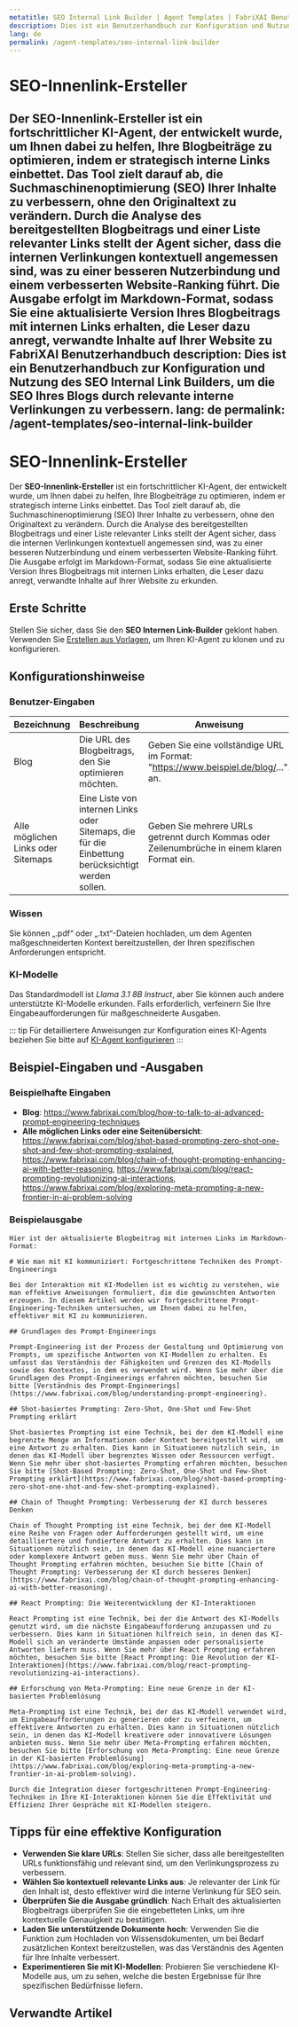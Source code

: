 ```yaml
---
metatitle: SEO Internal Link Builder | Agent Templates | FabriXAI Benutzerhandbuch
description: Dies ist ein Benutzerhandbuch zur Konfiguration und Nutzung des SEO Internal Link Builders, um die SEO Ihres Blogs durch relevante interne Verlinkungen zu verbessern.
lang: de
permalink: /agent-templates/seo-internal-link-builder
---
```


# SEO-Innenlink-Ersteller

Der **SEO-Innenlink-Ersteller** ist ein fortschrittlicher KI-Agent, der entwickelt wurde, um Ihnen dabei zu helfen, Ihre Blogbeiträge zu optimieren, indem er strategisch interne Links einbettet. Das Tool zielt darauf ab, die Suchmaschinenoptimierung (SEO) Ihrer Inhalte zu verbessern, ohne den Originaltext zu verändern. Durch die Analyse des bereitgestellten Blogbeitrags und einer Liste relevanter Links stellt der Agent sicher, dass die internen Verlinkungen kontextuell angemessen sind, was zu einer besseren Nutzerbindung und einem verbesserten Website-Ranking führt. Die Ausgabe erfolgt im Markdown-Format, sodass Sie eine aktualisierte Version Ihres Blogbeitrags mit internen Links erhalten, die Leser dazu anregt, verwandte Inhalte auf Ihrer Website zu FabriXAI Benutzerhandbuch
description: Dies ist ein Benutzerhandbuch zur Konfiguration und Nutzung des SEO Internal Link Builders, um die SEO Ihres Blogs durch relevante interne Verlinkungen zu verbessern.
lang: de
permalink: /agent-templates/seo-internal-link-builder
---

# SEO-Innenlink-Ersteller

Der **SEO-Innenlink-Ersteller** ist ein fortschrittlicher KI-Agent, der entwickelt wurde, um Ihnen dabei zu helfen, Ihre Blogbeiträge zu optimieren, indem er strategisch interne Links einbettet. Das Tool zielt darauf ab, die Suchmaschinenoptimierung (SEO) Ihrer Inhalte zu verbessern, ohne den Originaltext zu verändern. Durch die Analyse des bereitgestellten Blogbeitrags und einer Liste relevanter Links stellt der Agent sicher, dass die internen Verlinkungen kontextuell angemessen sind, was zu einer besseren Nutzerbindung und einem verbesserten Website-Ranking führt. Die Ausgabe erfolgt im Markdown-Format, sodass Sie eine aktualisierte Version Ihres Blogbeitrags mit internen Links erhalten, die Leser dazu anregt, verwandte Inhalte auf Ihrer Website zu erkunden.

## Erste Schritte

Stellen Sie sicher, dass Sie den **SEO Internen Link-Builder** geklont haben. Verwenden Sie [Erstellen aus Vorlagen](/en-us/create-from-templates/), um Ihren KI-Agent zu klonen und zu konfigurieren.

## Konfigurationshinweise

### Benutzer-Eingaben

| Bezeichnung                        | Beschreibung                                                                           | Anweisung                                                                                      |
|------------------------------------|---------------------------------------------------------------------------------------|------------------------------------------------------------------------------------------------|
| Blog                               | Die URL des Blogbeitrags, den Sie optimieren möchten.                                 | Geben Sie eine vollständige URL im Format: "https://www.beispiel.de/blog/...". an.                |
| Alle möglichen Links oder Sitemaps  | Eine Liste von internen Links oder Sitemaps, die für die Einbettung berücksichtigt werden sollen. | Geben Sie mehrere URLs getrennt durch Kommas oder Zeilenumbrüche in einem klaren Format ein.   |

### Wissen

Sie können „.pdf“ oder „.txt“-Dateien hochladen, um dem Agenten maßgeschneiderten Kontext bereitzustellen, der Ihren spezifischen Anforderungen entspricht.

### KI-Modelle

Das Standardmodell ist *Llama 3.1 8B Instruct*, aber Sie können auch andere unterstützte KI-Modelle erkunden. Falls erforderlich, verfeinern Sie Ihre Eingabeaufforderungen für maßgeschneiderte Ausgaben.

::: tip
Für detailliertere Anweisungen zur Konfiguration eines KI-Agents beziehen Sie bitte auf [KI-Agent konfigurieren](/en-us/configure-ai-agent/)
:::

## Beispiel-Eingaben und -Ausgaben

### Beispielhafte Eingaben

- **Blog**: https://www.fabrixai.com/blog/how-to-talk-to-ai-advanced-prompt-engineering-techniques
- **Alle möglichen Links oder eine Seitenübersicht**: https://www.fabrixai.com/blog/shot-based-prompting-zero-shot-one-shot-and-few-shot-prompting-explained, https://www.fabrixai.com/blog/chain-of-thought-prompting-enhancing-ai-with-better-reasoning, https://www.fabrixai.com/blog/react-prompting-revolutionizing-ai-interactions, https://www.fabrixai.com/blog/exploring-meta-prompting-a-new-frontier-in-ai-problem-solving

### Beispielausgabe

```
Hier ist der aktualisierte Blogbeitrag mit internen Links im Markdown-Format:

# Wie man mit KI kommuniziert: Fortgeschrittene Techniken des Prompt-Engineerings

Bei der Interaktion mit KI-Modellen ist es wichtig zu verstehen, wie man effektive Anweisungen formuliert, die die gewünschten Antworten erzeugen. In diesem Artikel werden wir fortgeschrittene Prompt-Engineering-Techniken untersuchen, um Ihnen dabei zu helfen, effektiver mit KI zu kommunizieren.

## Grundlagen des Prompt-Engineerings

Prompt-Engineering ist der Prozess der Gestaltung und Optimierung von Prompts, um spezifische Antworten von KI-Modellen zu erhalten. Es umfasst das Verständnis der Fähigkeiten und Grenzen des KI-Modells sowie des Kontextes, in dem es verwendet wird. Wenn Sie mehr über die Grundlagen des Prompt-Engineerings erfahren möchten, besuchen Sie bitte [Verständnis des Prompt-Engineerings](https://www.fabrixai.com/blog/understanding-prompt-engineering).

## Shot-basiertes Prompting: Zero-Shot, One-Shot und Few-Shot Prompting erklärt

Shot-basiertes Prompting ist eine Technik, bei der dem KI-Modell eine begrenzte Menge an Informationen oder Kontext bereitgestellt wird, um eine Antwort zu erhalten. Dies kann in Situationen nützlich sein, in denen das KI-Modell über begrenztes Wissen oder Ressourcen verfügt. Wenn Sie mehr über shot-basiertes Prompting erfahren möchten, besuchen Sie bitte [Shot-Based Prompting: Zero-Shot, One-Shot und Few-Shot Prompting erklärt](https://www.fabrixai.com/blog/shot-based-prompting-zero-shot-one-shot-and-few-shot-prompting-explained).

## Chain of Thought Prompting: Verbesserung der KI durch besseres Denken

Chain of Thought Prompting ist eine Technik, bei der dem KI-Modell eine Reihe von Fragen oder Aufforderungen gestellt wird, um eine detailliertere und fundiertere Antwort zu erhalten. Dies kann in Situationen nützlich sein, in denen das KI-Modell eine nuanciertere oder komplexere Antwort geben muss. Wenn Sie mehr über Chain of Thought Prompting erfahren möchten, besuchen Sie bitte [Chain of Thought Prompting: Verbesserung der KI durch besseres Denken](https://www.fabrixai.com/blog/chain-of-thought-prompting-enhancing-ai-with-better-reasoning).

## React Prompting: Die Weiterentwicklung der KI-Interaktionen

React Prompting ist eine Technik, bei der die Antwort des KI-Modells genutzt wird, um die nächste Eingabeaufforderung anzupassen und zu verbessern. Dies kann in Situationen hilfreich sein, in denen das KI-Modell sich an veränderte Umstände anpassen oder personalisierte Antworten liefern muss. Wenn Sie mehr über React Prompting erfahren möchten, besuchen Sie bitte [React Prompting: Die Revolution der KI-Interaktionen](https://www.fabrixai.com/blog/react-prompting-revolutionizing-ai-interactions).

## Erforschung von Meta-Prompting: Eine neue Grenze in der KI-basierten Problemlösung

Meta-Prompting ist eine Technik, bei der das KI-Modell verwendet wird, um Eingabeaufforderungen zu generieren oder zu verfeinern, um effektivere Antworten zu erhalten. Dies kann in Situationen nützlich sein, in denen das KI-Modell kreativere oder innovativere Lösungen anbieten muss. Wenn Sie mehr über Meta-Prompting erfahren möchten, besuchen Sie bitte [Erforschung von Meta-Prompting: Eine neue Grenze in der KI-basierten Problemlösung](https://www.fabrixai.com/blog/exploring-meta-prompting-a-new-frontier-in-ai-problem-solving).

Durch die Integration dieser fortgeschrittenen Prompt-Engineering-Techniken in Ihre KI-Interaktionen können Sie die Effektivität und Effizienz Ihrer Gespräche mit KI-Modellen steigern.
```

## Tipps für eine effektive Konfiguration

- **Verwenden Sie klare URLs**: Stellen Sie sicher, dass alle bereitgestellten URLs funktionsfähig und relevant sind, um den Verlinkungsprozess zu verbessern.
- **Wählen Sie kontextuell relevante Links aus**: Je relevanter der Link für den Inhalt ist, desto effektiver wird die interne Verlinkung für SEO sein.
- **Überprüfen Sie die Ausgabe gründlich**: Nach Erhalt des aktualisierten Blogbeitrags überprüfen Sie die eingebetteten Links, um ihre kontextuelle Genauigkeit zu bestätigen.
- **Laden Sie unterstützende Dokumente hoch**: Verwenden Sie die Funktion zum Hochladen von Wissensdokumenten, um bei Bedarf zusätzlichen Kontext bereitzustellen, was das Verständnis des Agenten für Ihre Inhalte verbessert.
- **Experimentieren Sie mit KI-Modellen**: Probieren Sie verschiedene KI-Modelle aus, um zu sehen, welche die besten Ergebnisse für Ihre spezifischen Bedürfnisse liefern.

## Verwandte Artikel
